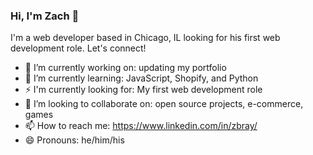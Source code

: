 ### Hi, I'm Zach 👋

I'm a web developer based in Chicago, IL looking for his first web development role. Let's connect!

- 🔭 I’m currently working on: updating my portfolio
- 🌱 I’m currently learning: JavaScript, Shopify, and Python
- ⚡ I'm currently looking for: My first web development role
- 👯 I’m looking to collaborate on: open source projects, e-commerce, games
- 📫 How to reach me: https://www.linkedin.com/in/zbray/
- 😄 Pronouns: he/him/his
